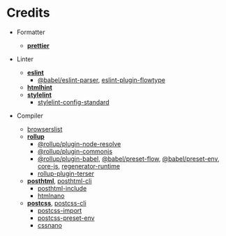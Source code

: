 # Credits

- Formatter
	- [**prettier**](https://github.com/prettier/prettier)

- Linter
	- [**eslint**](https://github.com/eslint/eslint)
		- [@babel/eslint-parser](https://github.com/babel/babel/tree/main/eslint/babel-eslint-parser), [eslint-plugin-flowtype](https://github.com/gajus/eslint-plugin-flowtype)
	- [**htmlhint**](https://github.com/HTMLHint/HTMLHint)
	- [**stylelint**](https://github.com/stylelint/stylelint)
		- [stylelint-config-standard](https://github.com/stylelint/stylelint-config-standard)

- Compiler
	- [browserslist](https://github.com/browserslist/browserslist)
	- [**rollup**](https://github.com/rollup/rollup)
		- [@rollup/plugin-node-resolve](https://github.com/rollup/plugins/tree/master/packages/node-resolve)
		- [@rollup/plugin-commonjs](https://github.com/rollup/plugins/tree/master/packages/commonjs)
		- [@rollup/plugin-babel](https://github.com/rollup/plugins/tree/master/packages/babel), [@babel/preset-flow](https://github.com/babel/babel/tree/main/packages/babel-preset-flow), [@babel/preset-env](https://github.com/babel/babel/tree/main/packages/babel-preset-env), [core-js](https://github.com/zloirock/core-js), [regenerator-runtime](https://github.com/facebook/regenerator/tree/main/packages/runtime)
		- [rollup-plugin-terser](https://github.com/TrySound/rollup-plugin-terser)
	- [**posthtml**](https://github.com/posthtml/posthtml), [posthtml-cli](https://github.com/posthtml/posthtml-cli)
		- [posthtml-include](https://github.com/posthtml/posthtml-include)
		- [htmlnano](https://github.com/posthtml/htmlnano)
	- [**postcss**](https://github.com/postcss/postcss), [postcss-cli](https://github.com/postcss/postcss-cli)
		- [postcss-import](https://github.com/postcss/postcss-import)
		- [postcss-preset-env](https://github.com/csstools/postcss-plugins/tree/main/plugin-packs/postcss-preset-env)
		- [cssnano](https://github.com/cssnano/cssnano)
